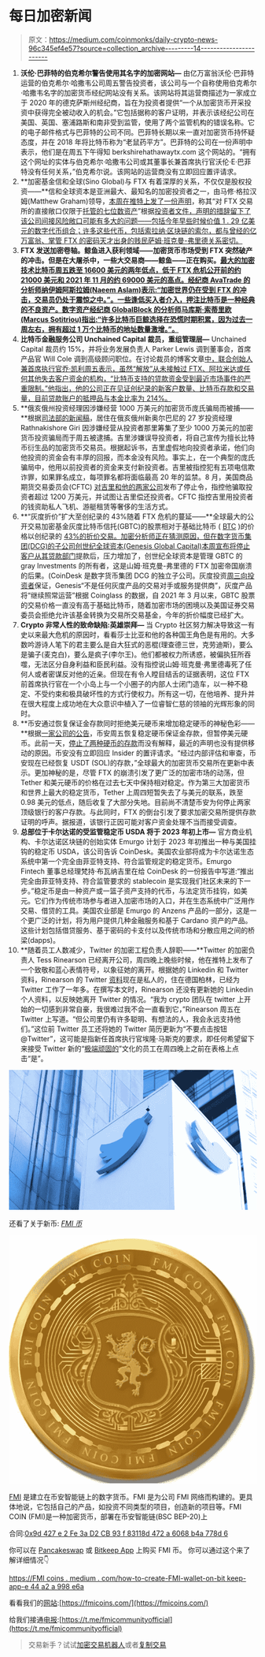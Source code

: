 # 每日加密新闻

> 原文：<https://medium.com/coinmonks/daily-crypto-news-96c345ef4e57?source=collection_archive---------14----------------------->

1.  **沃伦·巴菲特的伯克希尔警告使用其名字的加密网站—** 由亿万富翁沃伦·巴菲特运营的伯克希尔·哈撒韦公司周五警告投资者，该公司与一个自称使用伯克希尔·哈撒韦名字的加密货币经纪网站没有关系。该网站将其运营商描述为一家成立于 2020 年的德克萨斯州经纪商，旨在为投资者提供“一个从加密货币开采投资中获得完全被动收入的机会。”它包括据称的客户证明，并表示该经纪公司在美国、英国、塞浦路斯和南非受到监管，使用了两个监管机构的错误名称。它的电子邮件格式与巴菲特的公司不同。巴菲特长期以来一直对加密货币持怀疑态度，并在 2018 年将比特币称为“老鼠药平方”。巴菲特的公司在一份声明中表示，他们是在周五下午得知 berkshirehathawaytx.com 这个网站的。“拥有这个网址的实体与伯克希尔·哈撒韦公司或其董事长兼首席执行官沃伦·E·巴菲特没有任何关系，”伯克希尔说。该网站的运营商没有立即回应置评请求。
2.  **加密基金信和全球(Sino Global)与 FTX 有着深厚的关系，不仅仅是股权投资——**信和全球资本是亚洲最大、最知名的加密投资者之一，由马修·格拉汉姆(Matthew Graham)领导，[本周在推特上发了一份声明](https://twitter.com/SinoGlobalCap/status/1592418951115329536/photo/1)，称其“对 FTX 交易所的直接敞口仅限于[托管的七位数资产](https://www.coindesk.com/business/2022/11/15/crypto-fund-sino-global-regrets-its-misplaced-trust-in-ftx-reports-mid-seven-figure-losses-tied-to-exchange/)”根据[投资者文件，声明的措辞留下了该公司间接风险敞口可能有多大的问题——包括今年早些时候价值 1 . 29 亿美元的数字代币组合；许多这些代币，包括索拉纳·区块链的索尔，都与曾经的亿万富翁、掌管 FTX 的密码天才出身的贱民萨姆·班克曼-弗里德关系密切。](https://pdfhost.io/v/2eLloXo3a_Sino_Global_Capital___GC_and_IR_Deck_1)
3.  **FTX 发送加密卷轴。鲸鱼进入获利领域——加密货币市场受到 FTX 突然破产的冲击。但是在大屠杀中，一些大交易商——鲸鱼——正在购买。[最大的加密技术比特币周五跌至 16600 美元的两年低点，低于 FTX 危机公开前的约 21000 美元和 2021 年 11 月的约 69000 美元的高点。经纪商 AvaTrade 的分析师纳伊姆阿斯拉姆(Naeem Aslam)表示:“加密世界仍在受到 FTX 的冲击，交易员仍处于震惊之中。”。一些逢低买入者介入，押注比特币是一种经典的不良资产。数字资产经纪商 GlobalBlock 的分析师马库斯·索蒂里欧(Marcus Sotitriou)指出:“许多比特币巨鲸选择在恐慌时期积累，因为过去一周左右，拥有超过 1 万个比特币的地址数量激增。”。](https://www.barrons.com/market-data/cryptocurrencies/btcusd?iso=coindesk)**
4.  **比特币金融服务公司 Unchained Capital 裁员，重组管理层—** Unchained Capital 裁员约 15%，并将业务发展负责人 Parker Lewis 调到董事会，首席产品官 Will Cole 调到高级顾问职位。在讨论裁员的博客文章[中，联合创始人兼首席执行官乔·凯利周五表示，虽然“解放”从未接触过 FTX、阿拉米达或任何其他失去客户资金的机构，“比特币支持的贷款资金受到最近市场事件的严重限制。”他指出，他的公司正在见证创纪录的新客户数量、比特币存款和交易量，目前贷款账户的抵押品与本金比率为 214%。](https://unchained.com/blog/update-from-our-ceo/)
5.  **俄亥俄州投资经理因涉嫌经营 1000 万美元的加密货币庞氏骗局而被捕——**根据[司法部的新闻稿](https://www.justice.gov/opa/pr/investment-manager-arrested-10-million-cryptocurrency-ponzi-scheme)，居住在俄亥俄州新奥尔巴尼的 27 岁投资经理 Rathnakishore Giri 因涉嫌经营从投资者那里筹集了至少 1000 万美元的加密货币投资骗局而于周五被逮捕。吉里涉嫌误导投资者，将自己宣传为擅长比特币衍生品的加密货币交易员。根据起诉书，吉里虚假地向投资者承诺，他们向他投资的资金会有丰厚的回报，而本金没有风险。事实上，在一个典型的庞氏骗局中，他用以前投资者的资金来支付新投资者。吉里被指控犯有五项电信欺诈罪，如果罪名成立，每项罪名都将面临最高 20 年的监禁。8 月，美国商品期货交易委员会(CFTC) [对吉里和他的两家公司](https://www.coindesk.com/policy/2022/08/12/cftc-accuses-ohio-man-of-running-12m-bitcoin-ponzi-scheme/)发布了停止令，指控他骗取投资者超过 1200 万美元，并试图让吉里偿还投资者。CFTC 指控吉里用投资者的钱资助私人飞机、游艇租赁等奢侈的生活方式。
6.  **“灰度折价”扩大至创纪录的 43%随着 FTX 危机的蔓延——**全球最大的公开交易加密基金灰度比特币信托(GBTC)的股票相对于基础比特币 ( [BTC](https://www.coindesk.com/price/bitcoin/) )的价格以创纪录的 [43%的折价交易。加密分析师正在猜测原因，但在数字货币集团(DCG)的子公司创世纪全球资本(Genesis Global Capital)本周宣布将](https://ycharts.com/companies/GBTC/discount_or_premium_to_nav)[停止客户从其贷款部门](https://www.coindesk.com/business/2022/11/16/genesis-crypto-lending-unit-is-halting-customer-withdrawals-in-wake-of-ftx-collapse/)提款后，压力增加了，创世纪全球资本是管理 GBTC 的 gray Investments 的所有者，这是山姆·班克曼-弗里德的 FTX 加密帝国崩溃的后果。(CoinDesk 是数字货币集团 DCG 的独立子公司。灰度投资[周三向投资者](https://www.coindesk.com/business/2022/11/16/grayscale-declares-business-as-usual-despite-sister-company-genesis-global-capital-suspending-withdrawals/)保证，Genesis“不是任何灰度产品的交易对手或服务提供商”，灰度产品将“继续照常运营”根据 Coinglass 的数据，自 2021 年 3 月以来，GBTC 股票的交易价格一直没有高于基础比特币，随着加密市场的困境以及美国证券交易委员会拒绝允许该基金转换为交易所交易基金，今年的折价幅度已经扩大。
7.  **Crypto 非常人性的致命缺陷:英雄崇拜—** 当 Crypto 社区努力解决导致这一有史以来最大危机的原因时，看看莎士比亚和他的各种国王角色是有用的。大多数吟游诗人笔下的君主要么是自大狂式的恶棍(理查德三世，克劳迪斯)，要么是骗子(麦克白)，要么是疯子(李尔王)。他们都被权力所诱惑，被偏执狂所吞噬，无法区分自身利益和臣民利益。没有指控说山姆·班克曼·弗里德毒死了任何人或者密谋反对他的近亲。但现在有令人瞠目结舌的证据表明，这位 FTX 前首席执行官在一个小岛上与一个小圈子的内部人士闭门造车，以一种不稳定、不受约束和极具破坏性的方式行使权力。所有这一切，在他培养、提升并在很大程度上成功地在大众意识中植入了一位睿智仁慈的领袖的光辉形象的同时。
8.  **币安通过恢复保证金存款同时拒绝美元硬币来增加稳定硬币的神秘色彩——**根据[一家公司的公告](https://www.binance.com/en/support/announcement/deposits-of-usdt-sol-token-resumed-4df9fb3a27bf4735b7a726a3a9849ac0)，币安周五恢复稳定硬币保证金存款，但暂停美元硬币。此前一天，[停止了两种硬币的存款](https://markets.businessinsider.com/news/currencies/crypto-crash-binance-pauses-deposits-of-tether-and-usd-coin-2022-11?utm_medium=referral&utm_source=yahoo.com)而没有解释，最近的声明也没有提供移动的原因。币安没有立即回应 Insider 的置评请求。“经过内部评估和审查，币安现在已经恢复 USDT (SOL)的存款，”全球最大的加密货币交易所在更新中表示。更加神秘的是，尽管 FTX 的崩溃引发了更广泛的加密市场的动荡，但 Tether 和美元硬币的价格在过去七天中保持相对稳定。作为第三大加密货币和世界上最大的稳定货币，Tether 上周四短暂失去了与美元的联系，跌至 0.98 美元的低点，随后收复了大部分失地。目前尚不清楚币安为何停止两家顶级银行的客户存款。与此同时，FTX 的倒台引发了要求加密交易所提供存款证明的呼声。据报道，该银行正因可能对客户资金处理不当而接受调查。
9.  **总部位于卡尔达诺的受监管稳定币 USDA 将于 2023 年初上市—** 官方商业机构、卡尔达诺区块链的创始实体 Emurgo 计划于 2023 年初推出一种与美国挂钩的稳定币 USDA，该公司告诉 CoinDesk。美国农业部将成为卡尔达诺生态系统中第一个完全由菲亚特支持、符合监管规定的稳定货币。Emurgo Fintech 董事总经理梵持·布瓦纳吉里在给 CoinDesk 的一份报告中写道:“推出完全由菲亚特支持、符合监管要求的 stablecoin 是实现我们社区未来的下一步。”稳定币是由一种资产或一篮子资产支持的代币，与法定货币挂钩，如美元。它们作为传统市场参与者进入加密市场的入口，并在生态系统中广泛用作交易、借贷的工具。美国农业部是 Emurgo 的 Anzens 产品的一部分，这是一个更广泛的计划，将为用户提供几种金融服务和基于 Cardano 资产的产品。这些计划包括借贷服务、基于密码的卡支付以及传统市场和分散应用之间的桥梁(dapps)。
10.  **随着员工人数减少，Twitter 的加密工程负责人辞职——**Twitter 的加密负责人 Tess Rinearson 已经离开公司，周四晚上晚些时候，他在推特上发布了一个致敬和蓝心表情符号，以象征她的离开。根据她的 Linkedin 和 Twitter 资料，Rinearson 的 Twitter [资料](https://twitter.com/_tessr)现在是私人的，住在德国柏林，已经为 Twitter 工作了一年多。在撰写本文时，Rinearson 还没有更新她的 Linkedin 个人资料，以反映她离开 Twitter 的情况。“我为 crypto 团队在 twitter 上开始的一切感到非常自豪，我很难过我不会一直看到它，”Rinearson 周五在 Twitter 上写道。“但公司里仍有许多聪明、有想法的人，我会永远支持他们。”这位前 Twitter 员工还将她的 Twitter 简历更新为“不要点击按钮@Twitter”，这可能是指新任首席执行官埃隆·马斯克的要求，即任何希望留下来接受 Twitter 新的“[极端顽固的](https://www.cnn.com/2022/11/16/tech/elon-musk-email-ultimatum-twitter)”文化的员工在周四晚上之前在表格上点击“是”。

![](img/0413cf2aa4f39faf4ce1f4b8f8ed2d9f.png)

还看了关于新币: [*FMI 币*](http://www.fmicoins.com/)

![](img/1c04e19e757bcae6a6b6dfac8ac64844.png)

[FMI](http://www.fmicoins.com/) 是建立在币安智能链上的数字货币。FMI 是为公司 FMI 网络而构建的。更具体地说，它包括自己的产品，如投资不同类型的项目，创造新的项目等。FMI COIN (FMI)是一种加密货币，部署在币安智能链(BSC BEP-20)上

合同:[0x9d 427 e 2 Fe 3a D2 CB 93 f 83118d 472 a 6068 b4a 778d 6](https://bscscan.com/token/0x9d427E2fe3ad2Cb93F83118d472A6068B4a778D6)

你可以在 [Pancakeswap](https://pancakeswap.finance/) 或 [Bitkeep App](https://bitkeep.com/download) 上购买 FMI 币。
你可以通过这个来了解详细情况👇

[https://FMI coins . medium . com/how-to-create-FMI-wallet-on-bit keep-app-e 44 a2 a 998 e6a](https://fmicoins.medium.com/how-to-create-fmi-wallet-on-bitkeep-app-e44a2a998e6a)

看看我们的[网站](http://www.fmicoins.com/):[https://fmicoins.com/](https://fmicoins.com/)

给我们接通[电报](https://t.me/fmicommunityofficial):[https://t.me/fmicommunityofficial](https://t.me/fmicommunityofficial)

> 交易新手？试试[加密交易机器人](/coinmonks/crypto-trading-bot-c2ffce8acb2a)或者[复制交易](/coinmonks/top-10-crypto-copy-trading-platforms-for-beginners-d0c37c7d698c)